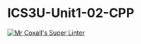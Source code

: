 # ICS3U-Unit1-02-CPP

[![Mr Coxall's Super Linter](https://github.com/Kyanh-Pham/ICS3U-Unit1-02-CPP/workflows/Mr%20Coxall's%20Super%20Linter/badge.svg)](https://github.com/Kyanh-Pham/ICS3U-Unit1-02-CPP/actions/)
